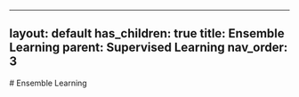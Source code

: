 
---
layout: default
has_children: true
title: Ensemble Learning
parent: Supervised Learning
nav_order: 3
---

﻿# Ensemble Learning
